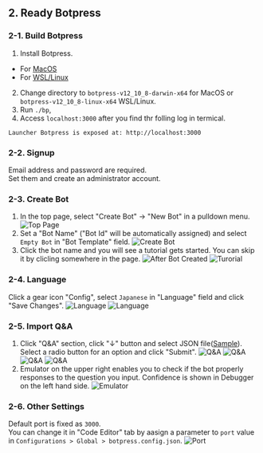## 2. Ready Botpress

### 2-1. Build Botpress

1. Install Botpress.
  * For [MacOS](https://s3.amazonaws.com/botpress-binaries/botpress-v12_10_8-darwin-x64.zip)
  * For [WSL/Linux](https://s3.amazonaws.com/botpress-binaries/botpress-v12_10_8-linux-x64.zip)
2. Change directory to `botpress-v12_10_8-darwin-x64` for MacOS or `botpress-v12_10_8-linux-x64` WSL/Linux.
3. Run `./bp`,
4. Access `localhost:3000` after you find thr folling log in termical.
```
Launcher Botpress is exposed at: http://localhost:3000
```

### 2-2. Signup

Email address and password are required.  
Set them and create an administrator account.

### 2-3. Create Bot

1. In the top page, select "Create Bot" -> "New Bot" in a pulldown menu.
![Top Page](https://github.com/oasis-forever/botpress_inspection_tool_kit_py/blob/master/public/001.png)
2. Set a "Bot Name" ("Bot Id" will be automatically assigned) and select `Empty Bot` in "Bot Template" field.
![Create Bot](https://github.com/oasis-forever/botpress_inspection_tool_kit_py/blob/master/public/002.png)
3. Click the bot name and you will see a tutorial gets started.  You can skip it by clicling somewhere in the page.
![After Bot Created](https://github.com/oasis-forever/botpress_inspection_tool_kit_py/blob/master/public/003.png)
![Turorial](https://github.com/oasis-forever/botpress_inspection_tool_kit_py/blob/master/public/004.png)

### 2-4. Language

Click a gear icon "Config", select `Japanese` in "Language" field and click "Save Changes".
![Language](https://github.com/oasis-forever/botpress_inspection_tool_kit_py/blob/master/public/005.png)
![Language](https://github.com/oasis-forever/botpress_inspection_tool_kit_py/blob/master/public/006.png)

### 2-5. Import Q&A

1. Click "Q&A" section, click "↓" button and select JSON file([Sample](https://github.com/oasis-forever/botpress_inspection_tool_kit_py/blob/master/json/learning_data.json)).  Select a radio button for an option and click "Submit".
![Q&A](https://github.com/oasis-forever/botpress_inspection_tool_kit_py/blob/master/public/007.png)
![Q&A](https://github.com/oasis-forever/botpress_inspection_tool_kit_py/blob/master/public/008.png)
![Q&A](https://github.com/oasis-forever/botpress_inspection_tool_kit_py/blob/master/public/009.png)
![Q&A](https://github.com/oasis-forever/botpress_inspection_tool_kit_py/blob/master/public/010.png)
2. Emulator on the upper right enables you to check if the bot properly responses to the question you input.  Confidence is shown in Debugger on the left hand side.
![Emulator](https://github.com/oasis-forever/botpress_inspection_tool_kit_py/blob/master/public/011.png)

### 2-6. Other Settings

Default port is fixed as `3000`.  
You can change it in "Code Editor" tab by aasign a parameter to `port` value in `Configurations > Global > botpress.config.json`.
![Port](https://github.com/oasis-forever/botpress_inspection_tool_kit_py/blob/master/public/012.png)
